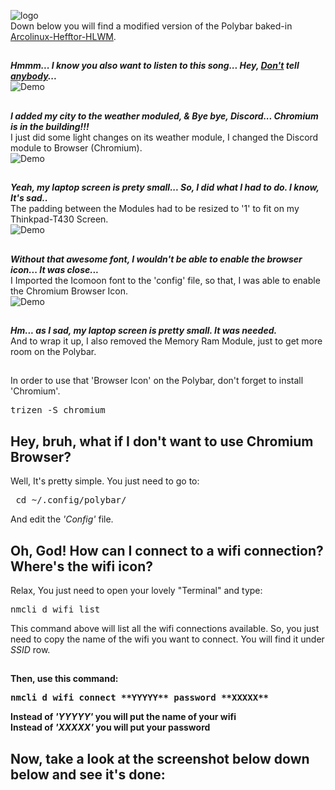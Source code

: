![logo](https://raw.githubusercontent.com/adi1090x/polybar-themes/master/previews/logo.png) <br />
Down below you will find a modified version of the Polybar baked-in [Arcolinux-Hefftor-HLWM](https://www.youtube.com/watch?v=iwWSqCDeWgk). 
##

***Hmmm... I know you also want to listen to this song... Hey, [Don't](https://www.youtube.com/watch?v=wVd0s7scl5U) tell [anybody](https://www.youtube.com/watch?v=hQ4r_kcvClE)...*** <br />
![Demo](https://i.imgur.com/pveWRoI.jpg) <br />
##

***I added my city to the weather moduled, & Bye bye, Discord... Chromium is in the building!!!***<br />
I just did some light changes on its weather module, I changed the Discord module to Browser (Chromium). <br />
![Demo](https://i.imgur.com/j9PV0Cj.jpg) <br />
##

***Yeah, my laptop screen is prety small... So, I did what I had to do. I know, It's sad..***<br />
The padding between the Modules had to be resized to '1' to fit on my Thinkpad-T430 Screen. <br />
![Demo](https://i.imgur.com/szQaf0Z.jpg) <br />
##

***Without that awesome font, I wouldn't be able to enable the browser icon... It was close...***<br />
I Imported the Icomoon font to the 'config' file, so that, I was able to enable the Chromium Browser Icon. <br />
![Demo](https://i.imgur.com/YPpJtqX.jpg) <br />
##

***Hm... as I sad, my laptop screen is pretty small. It was needed.*** <br />
And to wrap it up, I also removed the Memory Ram Module, just to get more room on the Polybar. <br />
##


In order to use that 'Browser Icon' on the Polybar, don't forget to install 'Chromium'.

<pre>trizen -S chromium</pre>


## Hey, bruh, what if I don't want to use Chromium Browser? <br />

Well, It's pretty simple. You just need to go to:<br />

<pre> cd ~/.config/polybar/</pre>

And edit the *'Config'* file. <br />

## Oh, God! How can I connect to a wifi connection? Where's the wifi icon? <br />

Relax, You just need to open your lovely "Terminal" and type: <br />

<pre>nmcli d wifi list</pre>

This command above will list all the wifi connections available. So, you just need to copy the name of the wifi you want to connect. You will find it under 
*SSID* row. <b />
##

Then, use this command: <br />

<pre>nmcli d wifi connect **YYYYY** password **XXXXX** </pre>

Instead of *'YYYYY'* you will put the name of your wifi <br />
Instead of *'XXXXX'* you will put your password <br />


## Now, take a look at the screenshot below down below and see it's done:






